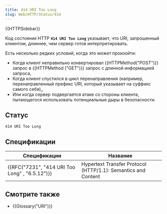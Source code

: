 ```yaml
---
title: 414 URI Too Long
slug: Web/HTTP/Status/414
---
```


{{HTTPSidebar}}

Код состояния HTTP **`414 URI Too Long`** указывает, что URI, запрошенный клиентом, длиннее, чем сервер готов интерпретировать.

Есть несколько редких условий, когда это может произойти:

- Когда клиент неправильно конвертировал {{HTTPMethod("POST")}} запрос в {{HTTPMethod ("GET")}} запрос с длинной информацией запроса,
- Когда клиент спустился в цикл перенаправления (например, перенаправленный префикс URI, который указывает на суффикс самого себя),,
- Или когда сервер подвергается атаке со стороны клиента, пытающегося использовать потенциальные дыры в безопасности.

## Статус

```
414 URI Too Long
```

## Спецификации

| Спецификации                                                 | Название                                                      |
| ------------------------------------------------------------ | ------------------------------------------------------------- |
| {{RFC("7231", "414 URI Too Long" , "6.5.12")}} | Hypertext Transfer Protocol (HTTP/1.1): Semantics and Content |

## Смотрите также

- {{Glossary("URI")}}
